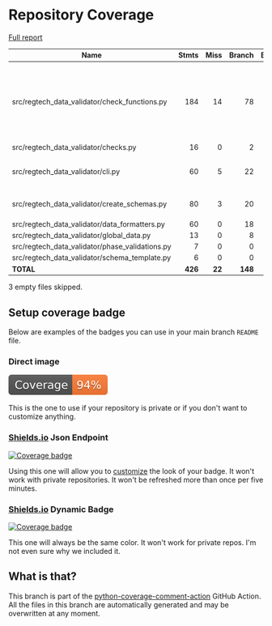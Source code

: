 # Repository Coverage

[Full report](https://htmlpreview.github.io/?https://github.com/cfpb/regtech-data-validator/blob/python-coverage-comment-action-data/htmlcov/index.html)

| Name                                               |    Stmts |     Miss |   Branch |   BrPart |   Cover |   Missing |
|--------------------------------------------------- | -------: | -------: | -------: | -------: | ------: | --------: |
| src/regtech\_data\_validator/check\_functions.py   |      184 |       14 |       78 |        0 |     91% |54-58, 110-120, 274-275, 296-297, 419-420 |
| src/regtech\_data\_validator/checks.py             |       16 |        0 |        2 |        0 |    100% |           |
| src/regtech\_data\_validator/cli.py                |       60 |        5 |       22 |        2 |     91% |87-88, 109-110, 119 |
| src/regtech\_data\_validator/create\_schemas.py    |       80 |        3 |       20 |        3 |     94% |132, 137, 157 |
| src/regtech\_data\_validator/data\_formatters.py   |       60 |        0 |       18 |        0 |    100% |           |
| src/regtech\_data\_validator/global\_data.py       |       13 |        0 |        8 |        0 |    100% |           |
| src/regtech\_data\_validator/phase\_validations.py |        7 |        0 |        0 |        0 |    100% |           |
| src/regtech\_data\_validator/schema\_template.py   |        6 |        0 |        0 |        0 |    100% |           |
|                                          **TOTAL** |  **426** |   **22** |  **148** |    **5** | **94%** |           |

3 empty files skipped.


## Setup coverage badge

Below are examples of the badges you can use in your main branch `README` file.

### Direct image

[![Coverage badge](https://raw.githubusercontent.com/cfpb/regtech-data-validator/python-coverage-comment-action-data/badge.svg)](https://htmlpreview.github.io/?https://github.com/cfpb/regtech-data-validator/blob/python-coverage-comment-action-data/htmlcov/index.html)

This is the one to use if your repository is private or if you don't want to customize anything.

### [Shields.io](https://shields.io) Json Endpoint

[![Coverage badge](https://img.shields.io/endpoint?url=https://raw.githubusercontent.com/cfpb/regtech-data-validator/python-coverage-comment-action-data/endpoint.json)](https://htmlpreview.github.io/?https://github.com/cfpb/regtech-data-validator/blob/python-coverage-comment-action-data/htmlcov/index.html)

Using this one will allow you to [customize](https://shields.io/endpoint) the look of your badge.
It won't work with private repositories. It won't be refreshed more than once per five minutes.

### [Shields.io](https://shields.io) Dynamic Badge

[![Coverage badge](https://img.shields.io/badge/dynamic/json?color=brightgreen&label=coverage&query=%24.message&url=https%3A%2F%2Fraw.githubusercontent.com%2Fcfpb%2Fregtech-data-validator%2Fpython-coverage-comment-action-data%2Fendpoint.json)](https://htmlpreview.github.io/?https://github.com/cfpb/regtech-data-validator/blob/python-coverage-comment-action-data/htmlcov/index.html)

This one will always be the same color. It won't work for private repos. I'm not even sure why we included it.

## What is that?

This branch is part of the
[python-coverage-comment-action](https://github.com/marketplace/actions/python-coverage-comment)
GitHub Action. All the files in this branch are automatically generated and may be
overwritten at any moment.